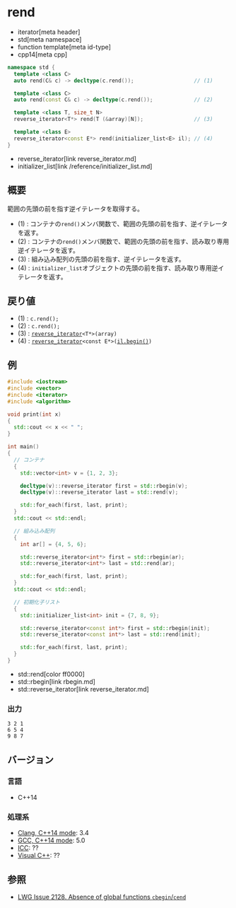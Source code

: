 # rend
* iterator[meta header]
* std[meta namespace]
* function template[meta id-type]
* cpp14[meta cpp]

```cpp
namespace std {
  template <class C>
  auto rend(C& c) -> decltype(c.rend());                   // (1)

  template <class C>
  auto rend(const C& c) -> decltype(c.rend());             // (2)

  template <class T, size_t N>
  reverse_iterator<T*> rend(T (&array)[N]);                // (3)

  template <class E>
  reverse_iterator<const E*> rend(initializer_list<E> il); // (4)
}
```
* reverse_iterator[link reverse_iterator.md]
* initializer_list[link /reference/initializer_list.md]

## 概要
範囲の先頭の前を指す逆イテレータを取得する。

- (1) : コンテナの`rend()`メンバ関数で、範囲の先頭の前を指す、逆イテレータを返す。
- (2) : コンテナの`rend()`メンバ関数で、範囲の先頭の前を指す、読み取り専用逆イテレータを返す。
- (3) : 組み込み配列の先頭の前を指す、逆イテレータを返す。
- (4) : `initializer_list`オブジェクトの先頭の前を指す、読み取り専用逆イテレータを返す。


## 戻り値
- (1) : `c.rend();`
- (2) : `c.rend();`
- (3) : [`reverse_iterator`](reverse_iterator.md)`<T*>(array)`
- (4) : [`reverse_iterator`](reverse_iterator.md)`<const E*>(`[`il.begin()`](/reference/initializer_list/begin.md)`)`


## 例
```cpp example
#include <iostream>
#include <vector>
#include <iterator>
#include <algorithm>

void print(int x)
{
  std::cout << x << " ";
}

int main()
{
  // コンテナ
  {
    std::vector<int> v = {1, 2, 3};

    decltype(v)::reverse_iterator first = std::rbegin(v);
    decltype(v)::reverse_iterator last = std::rend(v);

    std::for_each(first, last, print);
  }
  std::cout << std::endl;

  // 組み込み配列
  {
    int ar[] = {4, 5, 6};

    std::reverse_iterator<int*> first = std::rbegin(ar);
    std::reverse_iterator<int*> last = std::rend(ar);

    std::for_each(first, last, print);
  }
  std::cout << std::endl;

  // 初期化子リスト
  {
    std::initializer_list<int> init = {7, 8, 9};

    std::reverse_iterator<const int*> first = std::rbegin(init);
    std::reverse_iterator<const int*> last = std::rend(init);

    std::for_each(first, last, print);
  }
}
```
* std::rend[color ff0000]
* std::rbegin[link rbegin.md]
* std::reverse_iterator[link reverse_iterator.md]

### 出力
```
3 2 1 
6 5 4 
9 8 7 
```

## バージョン
### 言語
- C++14

### 処理系
- [Clang, C++14 mode](/implementation.md#clang): 3.4
- [GCC, C++14 mode](/implementation.md#gcc): 5.0
- [ICC](/implementation.md#icc): ??
- [Visual C++](/implementation.md#visual_cpp): ??


## 参照
- [LWG Issue 2128. Absence of global functions `cbegin`/`cend`](http://www.open-std.org/jtc1/sc22/wg21/docs/lwg-defects.html#2128)


